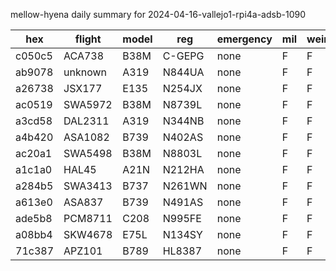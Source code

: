 mellow-hyena daily summary for 2024-04-16-vallejo1-rpi4a-adsb-1090

|hex|flight|model|reg|emergency|mil|weirdo|
|--|--|--|--|--|--|--|
|c050c5|ACA738|B38M|C-GEPG|none|F|F|
|ab9078|unknown|A319|N844UA|none|F|F|
|a26738|JSX177|E135|N254JX|none|F|F|
|ac0519|SWA5972|B38M|N8739L|none|F|F|
|a3cd58|DAL2311|A319|N344NB|none|F|F|
|a4b420|ASA1082|B739|N402AS|none|F|F|
|ac20a1|SWA5498|B38M|N8803L|none|F|F|
|a1c1a0|HAL45|A21N|N212HA|none|F|F|
|a284b5|SWA3413|B737|N261WN|none|F|F|
|a613e0|ASA837|B739|N491AS|none|F|F|
|ade5b8|PCM8711|C208|N995FE|none|F|F|
|a08bb4|SKW4678|E75L|N134SY|none|F|F|
|71c387|APZ101|B789|HL8387|none|F|F|
